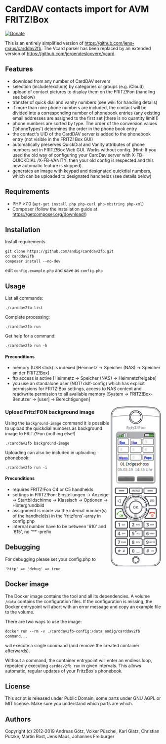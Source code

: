 # CardDAV contacts import for AVM FRITZ!Box
[![Donate](https://img.shields.io/badge/Donate-PayPal-green.svg)](https://www.paypal.com/cgi-bin/webscr?cmd=_s-xclick&hosted_button_id=BB3W3WH7GVSNW)

This is an entirely simplified version of https://github.com/jens-maus/carddav2fb. The Vcard parser has been replaced by an extended version of https://github.com/jeroendesloovere/vcard.

## Features

  * download from any number of CardDAV servers
  * selection (include/exclude) by categories or groups (e.g. iCloud)
  * upload of contact pictures to display them on the FRITZ!Fon (handling see below)
  * transfer of quick dial and vanity numbers (see wiki for handling details)
  * if more than nine phone numbers are included, the contact will be divided into a corresponding number of phonebook entries (any existing email addresses are assigned to the first set [there is no quantity limit!])
  * phone numbers are sorted by type. The order of the conversion values ('phoneTypes') determines the order in the phone book entry
  * the contact's UID of the CardDAV server is added to the phonebook entry (not visible in the FRITZ! Box GUI)
  * automatically preserves QuickDial and Vanity attributes of phone numbers
    set in FRITZ!Box Web GUI. Works without config. (Hint: If you used the
    old way of configuring your CardDav server with X-FB-QUICKDIAL /X-FB-VANITY, then your old config is respected and this new automatic feature is skipped).
  * generates an image with keypad and designated quickdial numbers, which can be uploaded to designated handhelds (see details below)

## Requirements

  * PHP >7.0 (`apt-get install php php-curl php-mbstring php-xml`)
  * Composer (follow the installation guide at https://getcomposer.org/download/)

## Installation

Install requirements

    git clone https://github.com/andig/carddav2fb.git
    cd carddav2fb
    composer install --no-dev

edit `config.example.php` and save as `config.php`

## Usage

List all commands:

    ./carddav2fb list

Complete processing:

    ./carddav2fb run

Get help for a command:

    ./carddav2fb run -h

#### Preconditions

  * memory (USB stick) is indexed [Heimnetz -> Speicher (NAS) -> Speicher an der FRITZ!Box]
  * ftp access is active [Heimnetz -> Speicher (NAS) -> Heimnetzfreigabe]
  * you use an standalone user (NOT! dslf-config) which has explicit permissions for FRITZ!Box settings, access to NAS content and read/write permission to all available memory [System -> FRITZ!Box-Benutzer -> [user] -> Berechtigungen]

<img align="right" src="assets/fritzfon.png"/>

### Upload Fritz!FON background image

Using the `background-image` command it is possible to upload the quickdial numbers as background image to FRITZ!Fon (nothing else!)

    ./carddav2fb background-image

Uploading can also be included in uploading phonebook:

    ./carddav2fb run -i

#### Preconditions

  * requires FRITZ!Fon C4 or C5 handhelds
  * settings in FRITZ!Fon: Einstellungen -> Anzeige -> Startbildschirme -> Klassisch -> Optionen -> Hintergrundbild
  * assignment is made via the internal number(s) of the handheld(s) in the 'fritzfons'-array in config.php 
  * internal number have to be between '610' and '615', no '**'-prefix

## Debugging

For debugging please set your config.php to

    'http' => 'debug' => true

## Docker image

The Docker image contains the tool and all its dependencies. A volume
`/data` contains the configuration files. If the configuration is
missing, the Docker entrypoint will abort with an error message and copy
an example file to the volume.

There are two ways to use the image:

    docker run --rm -v ./carddav2fb-config:/data andig/carddav2fb command...

will execute a single command (and remove the created container
afterwards).

Without a command, the container entrypoint will enter an endless loop,
repeatedly executing `carddav2fb run` in given intervals. This allows
automatic, regular updates of your FritzBox's phonebook.


## License
This script is released under Public Domain, some parts under GNU AGPL or MIT license. Make sure you understand which parts are which.

## Authors
Copyright (c) 2012-2019 Andreas Götz, Volker Püschel, Karl Glatz, Christian Putzke, Martin Rost, Jens Maus, Johannes Freiburger
